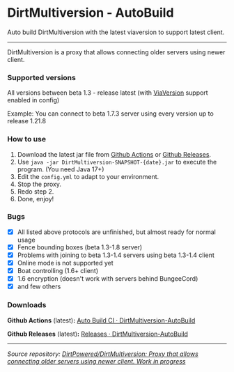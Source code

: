 # DirtMultiversion - AutoBuild
Auto build DirtMultiversion with the latest viaversion to support latest client.

---

DirtMultiversion is a proxy that allows connecting older servers using newer client.

### Supported versions
All versions between beta 1.3 - release latest (with <a href="https://github.com/ViaVersion/ViaVersion">ViaVersion</a> support enabled in config)

Example: You can connect to beta 1.7.3 server using every version up to release 1.21.8

### How to use

1. Download the latest jar file from [Github Actions](https://github.com/At87668/DirtMultiversion-AutoBuild/actions/workflows/AutoBuild.yml) or [Github Releases](https://github.com/At87668/DirtMultiversion-AutoBuild/releases).
2. Use `java -jar DirtMultiversion-SNAPSHOT-{date}.jar` to execute the program. (You need Java 17+)
3. Edit the `config.yml` to adapt to your environment.
3. Stop the proxy.
3. Redo step 2.
4. Done, enjoy!

### Bugs
- [x] All listed above protocols are unfinished, but almost ready for normal usage
- [X] Fence bounding boxes (beta 1.3-1.8 server)
- [X] Problems with joining to beta 1.3-1.4 servers using beta 1.3-1.4 client
- [X] Online mode is not supported yet
- [X] Boat controlling (1.6+ client)
- [X] 1.6 encryption (doesn't work with servers behind BungeeCord)
- [x] and few others

### Downloads
**Github Actions** (latest)**:** [Auto Build CI · DirtMultiversion-AutoBuild](https://github.com/At87668/DirtMultiversion-AutoBuild/actions/workflows/AutoBuild.yml)

**Github Releases** (latest)**:** [Releases · DirtMultiversion-AutoBuild](https://github.com/At87668/DirtMultiversion-AutoBuild/releases)

---

*Source repository: [DirtPowered/DirtMultiversion: Proxy that allows connecting older servers using newer client. Work in progress](https://github.com/DirtPowered/DirtMultiversion)*

